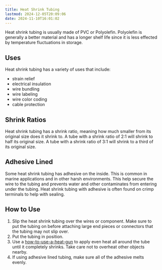 ```yaml
---
title: Heat Shrink Tubing
lastmod: 2024-12-05T20:09:06
date: 2024-11-10T16:01:02
---
```


Heat shrink tubing is usually made of PVC or Polyolefin. Polyolefin is generally a better material and has a longer shelf life since it is less effected by temperature fluctuations in storage.

## Uses

Heat shrink tubing has a variety of uses that include:

- strain relief
- electrical insulation
- wire bundling
- wire labeling
- wire color coding
- cable protection

## Shrink Ratios

Heat shrink tubing has a shrink ratio, meaning how much smaller from its original size does it shrink to. A tube with a shrink ratio of 2:1 will shrink to half its original size. A tube with a shrink ratio of 3:1 will shrink to a third of its original size.

## Adhesive Lined

Some heat shrink tubing has adhesive on the inside. This is common in marine applications and in other harsh environments. This help secure the wire to the tubing and prevents water and other contaminates from entering under the tubing. Heat shrink tubing with adhesive is often found on crimp terminals to help with sealing.

## How to Use

1. Slip the heat shrink tubing over the wires or component. Make sure to put the tubing on before attaching large end pieces or connectors that the tubing may not slip over.
2. Put the tubing in position.
3. Use a [how-to-use-a-heat-gun](../tools/how-to-use-a-heat-gun.md) to apply even heat all around the tube until it completely shrinks. Take care not to overheat other objects nearby.
4. If using adhesive lined tubing, make sure all of the adhesive melts evenly.
